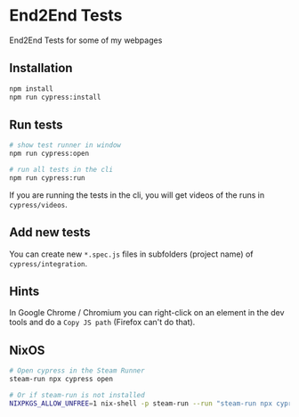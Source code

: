 # End2End Tests

End2End Tests for some of my webpages

## Installation

```bash
npm install
npm run cypress:install
```

## Run tests

```bash
# show test runner in window
npm run cypress:open

# run all tests in the cli
npm run cypress:run
```

If you are running the tests in the cli, you will get videos of the runs in `cypress/videos`.

## Add new tests

You can create new `*.spec.js` files in subfolders (project name) of `cypress/integration`.

## Hints

In Google Chrome / Chromium you can right-click on an element in the dev tools and do a `Copy JS path` (Firefox can't do that).

## NixOS

```bash
# Open cypress in the Steam Runner
steam-run npx cypress open

# Or if steam-run is not installed
NIXPKGS_ALLOW_UNFREE=1 nix-shell -p steam-run --run "steam-run npx cypress open"
```
